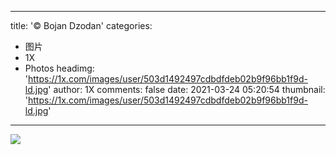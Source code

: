 
---
title: '© Bojan Dzodan'
categories: 
 - 图片
 - 1X
 - Photos
headimg: 'https://1x.com/images/user/503d1492497cdbdfdeb02b9f96bb1f9d-ld.jpg'
author: 1X
comments: false
date: 2021-03-24 05:20:54
thumbnail: 'https://1x.com/images/user/503d1492497cdbdfdeb02b9f96bb1f9d-ld.jpg'
---

<div>   
<img src="https://1x.com/images/user/503d1492497cdbdfdeb02b9f96bb1f9d-ld.jpg" referrerpolicy="no-referrer">  
</div>
            